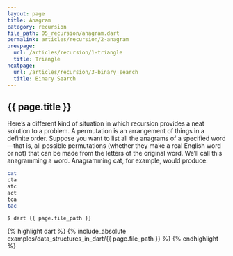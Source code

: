 ```yaml
---
layout: page
title: Anagram
category: recursion
file_path: 05_recursion/anagram.dart
permalink: articles/recursion/2-anagram
prevpage: 
  url: /articles/recursion/1-triangle
  title: Triangle
nextpage: 
  url: /articles/recursion/3-binary_search
  title: Binary Search
---
```


## {{ page.title }}

Here’s a different kind of situation in which recursion provides a neat solution to a problem.
A permutation is an arrangement of things in a definite order.
Suppose you want to list all the anagrams of a specified word—that is, all possible permutations (whether they make a real English word or not) that can be made from the letters of the original word.
We’ll call this anagramming a word. 
Anagramming cat, for example, would produce:
```bash
cat
cta
atc
act
tca
tac
```

```terminal
$ dart {{ page.file_path }}
```

{% highlight dart %}
{% include_absolute examples/data_structures_in_dart/{{ page.file_path }} %}
{% endhighlight %}      
  